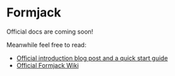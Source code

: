 # Formjack

Official docs are coming soon!

Meanwhile feel free to read:

* [Official introduction blog post and a quick start guide](#)
* [Official Formjack Wiki](https://github.com/Slicejack/Formjack/wiki)
